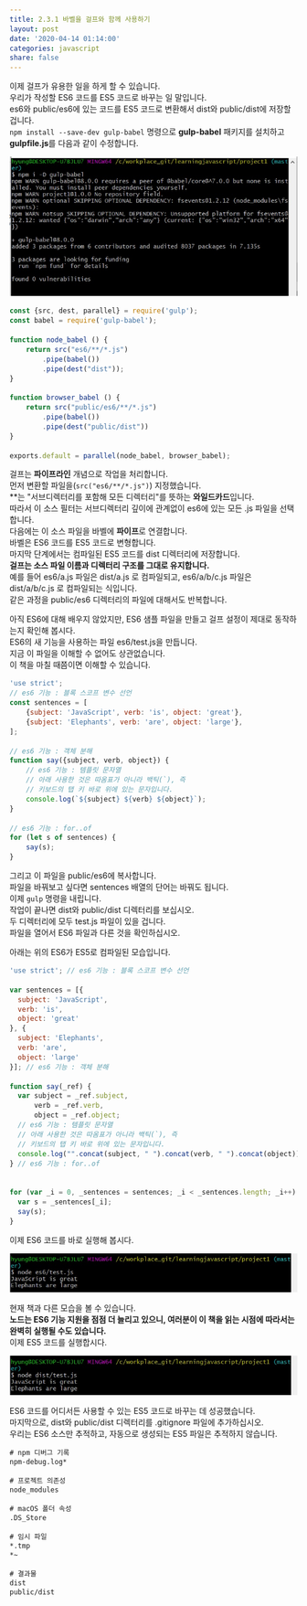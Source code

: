 ```yaml
---
title: 2.3.1 바벨을 걸프와 함께 사용하기
layout: post
date: '2020-04-14 01:14:00'
categories: javascript
share: false
---
```


이제 걸프가 유용한 일을 하게 할 수 있습니다.  
우리가 작성할 ES6 코드를 ES5 코드로 바꾸는 일 말입니다.  
es6와 public/es6에 있는 코드를 ES5 코드로 변환해서 dist와 public/dist에 저장할 겁니다.  
`npm install --save-dev gulp-babel` 명령으로 **gulp-babel** 패키지를 설치하고 **gulpfile.js**를 다음과 같이 수정합니다.

![이미지](/assets/img/learningjs/image17.jpg)

```javascript
const {src, dest, parallel} = require('gulp');
const babel = require('gulp-babel');

function node_babel () {
    return src("es6/**/*.js")
        .pipe(babel())
        .pipe(dest("dist"));
}

function browser_babel () {
    return src("public/es6/**/*.js")
        .pipe(babel())
        .pipe(dest("public/dist"))
}

exports.default = parallel(node_babel, browser_babel);
```

걸프는 **파이프라인** 개념으로 작업을 처리합니다.  
먼저 변환할 파일을(`src("es6/**/*.js")`) 지정했습니다.  
\**는 "서브디렉터리를 포함해 모든 디렉터리"를 뜻하는 **와일드카드**입니다.  
따라서 이 소스 필터는 서브디렉터리 깊이에 관계없이 es6에 있는 모든 .js 파일을 선택합니다.  
다음에는 이 소스 파일을 바벨에 **파이프**로 연결합니다.  
바벨은 ES6 코드를 ES5 코드로 변형합니다.  
마지막 단계에서는 컴파일된 ES5 코드를 dist 디렉터리에 저장합니다.  
**걸프는 소스 파일 이름과 디렉터리 구조를 그대로 유지합니다.**  
예를 들어 es6/a.js 파일은 dist/a.js 로 컴파일되고, es6/a/b/c.js 파일은 dist/a/b/c.js 로 컴파일되는 식입니다.  
같은 과정을 public/es6 디렉터리의 파일에 대해서도 반복합니다.

아직 ES6에 대해 배우지 않았지만, ES6 샘플 파일을 만들고 걸프 설정이 제대로 동작하는지 확인해 봅시다.  
ES6의 새 기능을 사용하는 파일 es6/test.js을 만듭니다.  
지금 이 파일을 이해할 수 없어도 상관없습니다.  
이 책을 마칠 때쯤이면 이해할 수 있습니다.

```javascript
'use strict';
// es6 기능 : 블록 스코프 변수 선언
const sentences = [
    {subject: 'JavaScript', verb: 'is', object: 'great'},
    {subject: 'Elephants', verb: 'are', object: 'large'},
];

// es6 기능 : 객체 분해
function say({subject, verb, object}) {
    // es6 기능 : 템플릿 문자열
    // 아래 사용한 것은 따옴표가 아니라 백틱(`), 즉
    // 키보드의 탭 키 바로 위에 있는 문자입니다.
    console.log(`${subject} ${verb} ${object}`);
}

// es6 기능 : for..of
for (let s of sentences) {
    say(s);
}
```

그리고 이 파일을 public/es6에 복사합니다.  
파일을 바꿔보고 싶다면 sentences 배열의 단어는 바꿔도 됩니다.  
이제 `gulp` 명령을 내립니다.  
작업이 끝나면 dist와 public/dist 디렉터리를 보십시오.  
두 디렉터리에 모두 test.js 파일이 있을 겁니다.  
파일을 열어서 ES6 파일과 다른 것을 확인하십시오.  

아래는 위의 ES6가 ES5로 컴파일된 모습입니다.

```javascript
'use strict'; // es6 기능 : 블록 스코프 변수 선언

var sentences = [{
  subject: 'JavaScript',
  verb: 'is',
  object: 'great'
}, {
  subject: 'Elephants',
  verb: 'are',
  object: 'large'
}]; // es6 기능 : 객체 분해

function say(_ref) {
  var subject = _ref.subject,
      verb = _ref.verb,
      object = _ref.object;
  // es6 기능 : 템플릿 문자열
  // 아래 사용한 것은 따옴표가 아니라 백틱(`), 즉
  // 키보드의 탭 키 바로 위에 있는 문자입니다.
  console.log("".concat(subject, " ").concat(verb, " ").concat(object));
} // es6 기능 : for..of


for (var _i = 0, _sentences = sentences; _i < _sentences.length; _i++) {
  var s = _sentences[_i];
  say(s);
}
```

이제 ES6 코드를 바로 실행해 봅시다.

![이미지](/assets/img/learningjs/image18.jpg)

현재 책과 다른 모습을 볼 수 있습니다.  
**노드는 ES6 기능 지원을 점점 더 늘리고 있으니, 여러분이 이 책을 읽는 시점에 따라서는 완벽히 실행될 수도 있습니다.**  
이제 ES5 코드를 실행합시다.

![이미지](/assets/img/learningjs/image19.jpg)

ES6 코드를 어디서든 사용할 수 있는 ES5 코드로 바꾸는 데 성공했습니다.  
마지막으로, dist와 public/dist 디렉터리를 .gitignore 파일에 추가하십시오.  
우리는 ES6 소스만 추적하고, 자동으로 생성되는 ES5 파일은 추적하지 않습니다.

```gitignore
# npm 디버그 기록
npm-debug.log*

# 프로젝트 의존성
node_modules

# macOS 폴더 속성
.DS_Store

# 임시 파일
*.tmp
*~

# 결과물
dist
public/dist
```